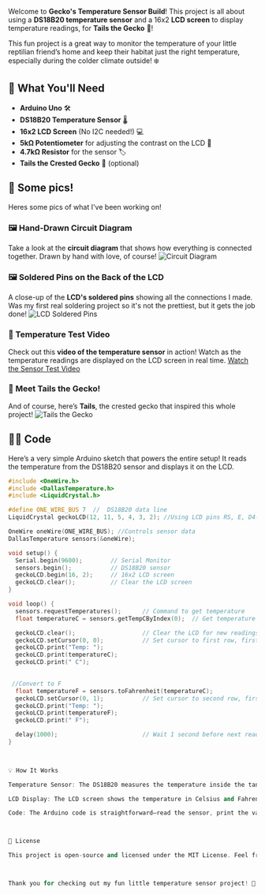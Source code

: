 Welcome to **Gecko's Temperature Sensor Build**! This project is all about using a **DS18B20 temperature sensor** and a 16x2 **LCD screen** to display temperature readings, for **Tails the Gecko** 🦎! 

This fun project is a great way to monitor the temperature of your little reptilian friend’s home and keep their habitat just the right temperature, especially during the colder climate outside! ❄️

## 🔧 What You'll Need

- **Arduino Uno** 🛠️
- **DS18B20 Temperature Sensor** 🌡️
- **16x2 LCD Screen** (No I2C needed!) 💻
- **5kΩ Potentiometer** for adjusting the contrast on the LCD 🔧
- **4.7kΩ Resistor** for the sensor 🏷️
- **Tails the Crested Gecko** 🦎 (optional)

## 📸 Some pics! 

Heres some pics of what I've been working on!

### 🖼️ Hand-Drawn Circuit Diagram
Take a look at the **circuit diagram** that shows how everything is connected together. Drawn by hand with love, of course!
![Circuit Diagram](images+videos/circuit_diagrams.jpg)

### 🖼️ Soldered Pins on the Back of the LCD
A close-up of the **LCD's soldered pins** showing all the connections I made. Was my first real soldering project so it's not the prettiest, but it gets the job done!
![LCD Soldered Pins](images+videos/lcd_soldered_pins.jpg)

### 🎥 Temperature Test Video
Check out this **video of the temperature sensor** in action! Watch as the temperature readings are displayed on the LCD screen in real time.
[Watch the Sensor Test Video](images+videos/sensor_reading_test.mp4)

### 🦎 Meet Tails the Gecko!
And of course, here’s **Tails**, the crested gecko that inspired this whole project!
![Tails the Gecko](images+videos/tails_the_gecko.jpg)


## 🧑‍💻 Code
Here’s a very simple Arduino sketch that powers the entire setup! It reads the temperature from the DS18B20 sensor and displays it on the LCD.

```cpp
#include <OneWire.h>
#include <DallasTemperature.h>
#include <LiquidCrystal.h>

#define ONE_WIRE_BUS 7  //  DS18B20 data line
LiquidCrystal geckoLCD(12, 11, 5, 4, 3, 2); //Using LCD pins RS, E, D4-D7

OneWire oneWire(ONE_WIRE_BUS); //Controls sensor data
DallasTemperature sensors(&oneWire);

void setup() {
  Serial.begin(9600);        // Serial Monitor
  sensors.begin();           // DS18B20 sensor
  geckoLCD.begin(16, 2);     // 16x2 LCD screen
  geckoLCD.clear();          // Clear the LCD screen
}

void loop() {
  sensors.requestTemperatures();      // Command to get temperature
  float temperatureC = sensors.getTempCByIndex(0);  // Get temperature in Celsius

  geckoLCD.clear();                   // Clear the LCD for new readings
  geckoLCD.setCursor(0, 0);           // Set cursor to first row, first column
  geckoLCD.print("Temp: ");
  geckoLCD.print(temperatureC);
  geckoLCD.print(" C");
  

 //Convert to F
  float temperatureF = sensors.toFahrenheit(temperatureC);
  geckoLCD.setCursor(0, 1);           // Set cursor to second row, first column
  geckoLCD.print("Temp: ");
  geckoLCD.print(temperatureF);
  geckoLCD.print(" F");

  delay(1000);                        // Wait 1 second before next reading
}


 
💡 How It Works

Temperature Sensor: The DS18B20 measures the temperature inside the tank, ensuring that Tails the Gecko stays warm this winter! 🐍

LCD Display: The LCD screen shows the temperature in Celsius and Fahrenheit, updating every second, so you will always know what’s going on in the gecko habitat. 🌡️

Code: The Arduino code is straightforward—read the sensor, print the value to the screen, and repeat! ⚡



📄 License

This project is open-source and licensed under the MIT License. Feel free to adapt it and create your own temperature-monitoring projects!



Thank you for checking out my fun little temperature sensor project! 🦎 If you have any questions, want to share your own version, or just want to talk about geckos, feel free to reach out.
